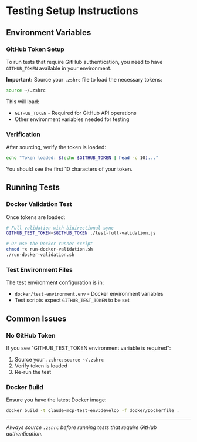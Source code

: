 # Testing Setup Instructions

## Environment Variables

### GitHub Token Setup

To run tests that require GitHub authentication, you need to have `GITHUB_TOKEN` available in your environment.

**Important:** Source your `.zshrc` file to load the necessary tokens:

```bash
source ~/.zshrc
```

This will load:
- `GITHUB_TOKEN` - Required for GitHub API operations
- Other environment variables needed for testing

### Verification

After sourcing, verify the token is loaded:
```bash
echo "Token loaded: $(echo $GITHUB_TOKEN | head -c 10)..."
```

You should see the first 10 characters of your token.

## Running Tests

### Docker Validation Test

Once tokens are loaded:

```bash
# Full validation with bidirectional sync
GITHUB_TEST_TOKEN=$GITHUB_TOKEN ./test-full-validation.js

# Or use the Docker runner script
chmod +x run-docker-validation.sh
./run-docker-validation.sh
```

### Test Environment Files

The test environment configuration is in:
- `docker/test-environment.env` - Docker environment variables
- Test scripts expect `GITHUB_TEST_TOKEN` to be set

## Common Issues

### No GitHub Token
If you see "GITHUB_TEST_TOKEN environment variable is required":
1. Source your `.zshrc`: `source ~/.zshrc`
2. Verify token is loaded
3. Re-run the test

### Docker Build
Ensure you have the latest Docker image:
```bash
docker build -t claude-mcp-test-env:develop -f docker/Dockerfile .
```

---
*Always source `.zshrc` before running tests that require GitHub authentication.*